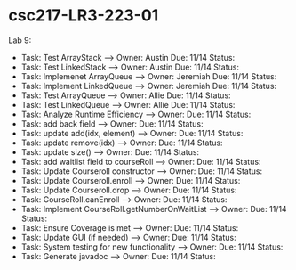 # csc217-LR3-223-01

Lab 9:


- Task: Test ArrayStack --> Owner: Austin Due: 11/14 Status: 
- Task: Test LinkedStack --> Owner: Austin  Due: 11/14 Status: 
- Task: Implemenet ArrayQueue --> Owner: Jeremiah Due: 11/14 Status: 
- Task: Implement LinkedQueue --> Owner: Jeremiah Due: 11/14 Status:
- Task: Test ArrayQueue --> Owner: Allie Due: 11/14 Status:
- Task: Test LinkedQueue --> Owner: Allie Due: 11/14 Status:
- Task: Analyze Runtime Efficiency --> Owner:  Due: 11/14 Status: 
- Task: add back field --> Owner:  Due: 11/14 Status: 
- Task: update add(idx, element) --> Owner:  Due: 11/14 Status: 
- Task: update remove(idx) --> Owner:  Due: 11/14 Status: 
- Task: update size() --> Owner:  Due: 11/14 Status: 
- Task: add waitlist field to courseRoll --> Owner:  Due: 11/14 Status: 
- Task: Update Courseroll constructor --> Owner:  Due: 11/14 Status: 
- Task: Update Courseroll.enroll --> Owner:  Due: 11/14 Status: 
- Task: Update Courseroll.drop --> Owner:  Due: 11/14 Status: 
- Task: CourseRoll.canEnroll --> Owner:  Due: 11/14 Status: 
- Task: Implement CourseRoll.getNumberOnWaitList --> Owner:  Due: 11/14 Status: 
- Task: Ensure Coverage is met --> Owner:  Due: 11/14 Status: 
- Task: Update GUI (if needed) --> Owner:  Due: 11/14 Status: 
- Task: System testing for new functionality --> Owner:  Due: 11/14 Status: 
- Task: Generate javadoc --> Owner:  Due: 11/14 Status: 
